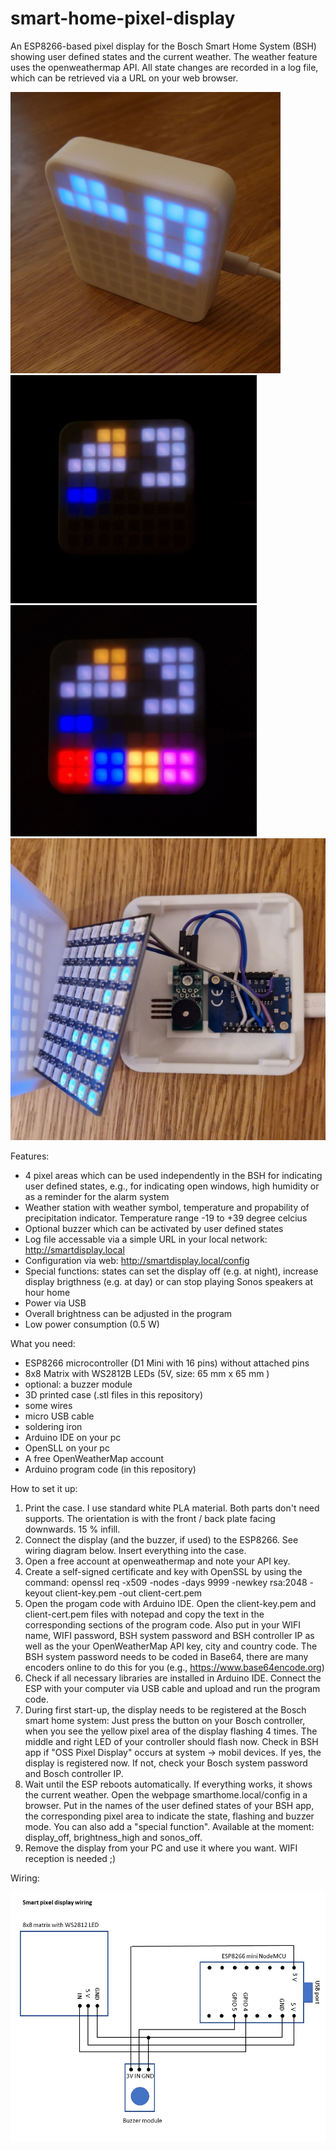 # smart-home-pixel-display
An ESP8266-based pixel display for the Bosch Smart Home System (BSH) showing user defined states and the current weather. The weather feature uses the openweathermap API. All state changes are recorded in a log file, which can be retrieved via a URL on your web browser.

![smart display](https://github.com/tobo-123/smart-home-pixel-display/blob/main/pictures/front.jpg)
![smart display](https://github.com/tobo-123/smart-home-pixel-display/blob/main/pictures/weather.jpg)
![smart display](https://github.com/tobo-123/smart-home-pixel-display/blob/main/pictures/weather_and_states.jpg)
![smart display](https://github.com/tobo-123/smart-home-pixel-display/blob/main/pictures/assembly.jpg)

Features:

- 4 pixel areas which can be used independently in the BSH for indicating user defined states, e.g., for indicating open windows, high humidity or as a reminder for the alarm system
- Weather station with weather symbol, temperature and propability of precipitation indicator. Temperature range -19 to +39 degree celcius
- Optional buzzer which can be activated by user defined states
- Log file accessable via a simple URL in your local network: http://smartdisplay.local
- Configuration via web: http://smartdisplay.local/config
- Special functions: states can set the display off (e.g. at night), increase display brigthness (e.g. at day) or can stop playing Sonos speakers at hour home
- Power via USB
- Overall brightness can be adjusted in the program
- Low power consumption (0.5 W)

What you need:

- ESP8266 microcontroller (D1 Mini with 16 pins) without attached pins
- 8x8 Matrix with WS2812B LEDs (5V, size: 65 mm x 65 mm )
- optional: a buzzer module
- 3D printed case (.stl files in this repository)
- some wires
- micro USB cable
- soldering iron
- Arduino IDE on your pc
- OpenSLL on your pc
- A free OpenWeatherMap account
- Arduino program code (in this repository)

How to set it up:

1. Print the case. I use standard white PLA material. Both parts don't need supports. The orientation is with the front / back plate facing downwards. 15 % infill.
2. Connect the display (and the buzzer, if used) to the ESP8266. See wiring diagram below. Insert everything into the case.
3. Open a free account at openweathermap and note your API key.
4. Create a self-signed certificate and key with OpenSSL by using the command: openssl req -x509 -nodes -days 9999 -newkey rsa:2048 -keyout client-key.pem -out client-cert.pem
5. Open the progam code with Arduino IDE. Open the client-key.pem and client-cert.pem files with notepad and copy the text in the corresponding sections of the program code. Also put in your WIFI name, WIFI password, BSH system password and BSH controller IP as well as the your OpenWeatherMap API key, city and country code. The BSH system password needs to be coded in Base64, there are many encoders online to do this for you (e.g., https://www.base64encode.org)
6. Check if all necessary libraries are installed in Arduino IDE. Connect the ESP with your computer via USB cable and upload and run the program code.
7. During first start-up, the display needs to be registered at the Bosch smart home system: Just press the button on your Bosch controller, when you see the yellow pixel area of the display flashing 4 times. The middle and right LED of your controller should flash now. Check in BSH app if "OSS Pixel Display" occurs at system -> mobil devices. If yes, the display is registered now. If not, check your Bosch system password and Bosch controller IP.
8. Wait until the ESP reboots automatically. If everything works, it shows the current weather. Open the webpage smarthome.local/config in a browser. Put in the names of the user defined states of your BSH app, the corresponding pixel area to indicate the state, flashing and buzzer mode. You can also add a "special function". Available at the moment: display_off, brightness_high and sonos_off.
9. Remove the display from your PC and use it where you want. WIFI reception is needed ;)

Wiring:

![smart display](https://github.com/tobo-123/smart-home-pixel-display/blob/main/pictures/smart_pixel_display_wiring.png)
